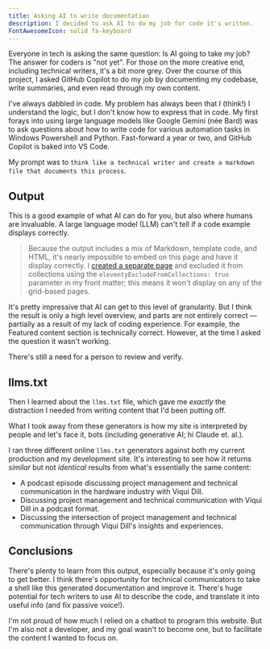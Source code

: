 ```yaml
---
title: Asking AI to write documentation
description: I decided to ask AI to do my job for code it's written.
FontAwesomeIcon: solid fa-keyboard
---
```


Everyone in tech is asking the same question: Is AI going to take my job? The answer for coders is "not yet". For those on the more creative end, including technical writers, it's a bit more grey. Over the course of this project, I asked GitHub Copilot to do my job by documenting my codebase, write summaries, and even read through my own content.

I've always dabbled in code. My problem has always been that I (think!) I understand the logic, but I don't know how to express that in code. My first forays into using large language models like Google Gemini (n&#233;e Bard) was to ask questions about how to write code for various automation tasks in Windows Powershell and Python. Fast-forward a year or two, and GitHub Copilot is baked into VS Code.

My prompt was to `think like a technical writer and create a markdown file that documents this process`.

## Output

This is a good example of what AI can do for you, but also where humans are invaluable. A large language model (LLM) can't tell if a code example displays correctly.

> Because the output includes a mix of Markdown, template code, and HTML, it's nearly impossible to embed on this page and have it display correctly. I [created a separate page](/static-site-transformation/ai-doc-output/) and excluded it from collections using the `eleventyExcludeFromCollections: true` parameter in my front matter; this means it won't display on any of the grid-based pages.

It's pretty impressive that AI can get to this level of granularity. But I think the result is only a high level overview, and parts are not entirely correct &mdash; partially as a result of my lack of coding experience. For example, the Featured content section is technically correct. However, at the time I asked the question it wasn't working.

There's still a need for a person to review and verify.

## llms.txt

Then I learned about the `llms.txt` file, which gave me *exactly* the distraction I needed from writing content that I'd been putting off.

What I took away from these generators is how my site is interpreted by people and let's face it, bots (including generative AI; hi Claude et. al.).

I ran three different online `llms.txt` generators against both my current production and my development site. It's interesting to see how it returns *similar* but not *identical* results from what's essentially the same content:

- A podcast episode discussing project management and technical communication in the hardware industry with Viqui Dill.
- Discussing project management and technical communication with Viqui Dill in a podcast format.
- Discussing the intersection of project management and technical communication through Viqui Dill's insights and experiences.

## Conclusions

There's plenty to learn from this output, especially because it's only going to get better. I think there's opportunity for technical communicators to take a shell like this generated documentation and improve it. There's huge potential for tech writers to use AI to describe the code, and translate it into useful info (and fix passive voice!).

I'm not proud of how much I relied on a chatbot to program this website. But I'm also not a developer, and my goal wasn't to become one, but to facilitate the content I wanted to focus on.
